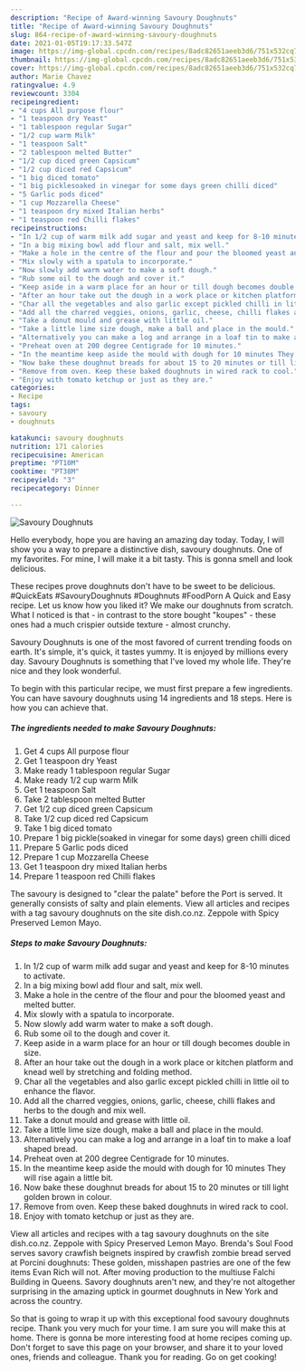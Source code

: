 ```yaml
---
description: "Recipe of Award-winning Savoury Doughnuts"
title: "Recipe of Award-winning Savoury Doughnuts"
slug: 864-recipe-of-award-winning-savoury-doughnuts
date: 2021-01-05T19:17:33.547Z
image: https://img-global.cpcdn.com/recipes/8adc82651aeeb3d6/751x532cq70/savoury-doughnuts-recipe-main-photo.jpg
thumbnail: https://img-global.cpcdn.com/recipes/8adc82651aeeb3d6/751x532cq70/savoury-doughnuts-recipe-main-photo.jpg
cover: https://img-global.cpcdn.com/recipes/8adc82651aeeb3d6/751x532cq70/savoury-doughnuts-recipe-main-photo.jpg
author: Marie Chavez
ratingvalue: 4.9
reviewcount: 3304
recipeingredient:
- "4 cups All purpose flour"
- "1 teaspoon dry Yeast"
- "1 tablespoon regular Sugar"
- "1/2 cup warm Milk"
- "1 teaspoon Salt"
- "2 tablespoon melted Butter"
- "1/2 cup diced green Capsicum"
- "1/2 cup diced red Capsicum"
- "1 big diced tomato"
- "1 big picklesoaked in vinegar for some days green chilli diced"
- "5 Garlic pods diced"
- "1 cup Mozzarella Cheese"
- "1 teaspoon dry mixed Italian herbs"
- "1 teaspoon red Chilli flakes"
recipeinstructions:
- "In 1/2 cup of warm milk add sugar and yeast and keep for 8-10 minutes to activate."
- "In a big mixing bowl add flour and salt, mix well."
- "Make a hole in the centre of the flour and pour the bloomed yeast and melted butter."
- "Mix slowly with a spatula to incorporate."
- "Now slowly add warm water to make a soft dough."
- "Rub some oil to the dough and cover it."
- "Keep aside in a warm place for an hour or till dough becomes double in size."
- "After an hour take out the dough in a work place or kitchen platform and knead well by stretching and folding method."
- "Char all the vegetables and also garlic except pickled chilli in little oil to enhance the flavor."
- "Add all the charred veggies, onions, garlic, cheese, chilli flakes and herbs to the dough and mix well."
- "Take a donut mould and grease with little oil."
- "Take a little lime size dough, make a ball and place in the mould."
- "Alternatively you can make a log and arrange in a loaf tin to make a loaf shaped bread."
- "Preheat oven at 200 degree Centigrade for 10 minutes."
- "In the meantime keep aside the mould with dough for 10 minutes They will rise again a little bit."
- "Now bake these doughnut breads for about 15 to 20 minutes or till light golden brown in colour."
- "Remove from oven. Keep these baked doughnuts in wired rack to cool."
- "Enjoy with tomato ketchup or just as they are."
categories:
- Recipe
tags:
- savoury
- doughnuts

katakunci: savoury doughnuts 
nutrition: 171 calories
recipecuisine: American
preptime: "PT10M"
cooktime: "PT38M"
recipeyield: "3"
recipecategory: Dinner

---
```



![Savoury Doughnuts](https://img-global.cpcdn.com/recipes/8adc82651aeeb3d6/751x532cq70/savoury-doughnuts-recipe-main-photo.jpg)

Hello everybody, hope you are having an amazing day today. Today, I will show you a way to prepare a distinctive dish, savoury doughnuts. One of my favorites. For mine, I will make it a bit tasty. This is gonna smell and look delicious.

These recipes prove doughnuts don&#39;t have to be sweet to be delicious. #QuickEats #SavouryDoughnuts #Doughnuts #FoodPorn A Quick and Easy recipe. Let us know how you liked it? We make our doughnuts from scratch. What I noticed is that - in contrast to the store bought &#34;koupes&#34; - these ones had a much crispier outside texture - almost crunchy.

Savoury Doughnuts is one of the most favored of current trending foods on earth. It's simple, it's quick, it tastes yummy. It is enjoyed by millions every day. Savoury Doughnuts is something that I've loved my whole life. They're nice and they look wonderful.


To begin with this particular recipe, we must first prepare a few ingredients. You can have savoury doughnuts using 14 ingredients and 18 steps. Here is how you can achieve that.

<!--inarticleads1-->

##### The ingredients needed to make Savoury Doughnuts:

1. Get 4 cups All purpose flour
1. Get 1 teaspoon dry Yeast
1. Make ready 1 tablespoon regular Sugar
1. Make ready 1/2 cup warm Milk
1. Get 1 teaspoon Salt
1. Take 2 tablespoon melted Butter
1. Get 1/2 cup diced green Capsicum
1. Take 1/2 cup diced red Capsicum
1. Take 1 big diced tomato
1. Prepare 1 big pickle(soaked in vinegar for some days) green chilli diced
1. Prepare 5 Garlic pods diced
1. Prepare 1 cup Mozzarella Cheese
1. Get 1 teaspoon dry mixed Italian herbs
1. Prepare 1 teaspoon red Chilli flakes


The savoury is designed to &#34;clear the palate&#34; before the Port is served. It generally consists of salty and plain elements. View all articles and recipes with a tag savoury doughnuts on the site dish.co.nz. Zeppole with Spicy Preserved Lemon Mayo. 

<!--inarticleads2-->

##### Steps to make Savoury Doughnuts:

1. In 1/2 cup of warm milk add sugar and yeast and keep for 8-10 minutes to activate.
1. In a big mixing bowl add flour and salt, mix well.
1. Make a hole in the centre of the flour and pour the bloomed yeast and melted butter.
1. Mix slowly with a spatula to incorporate.
1. Now slowly add warm water to make a soft dough.
1. Rub some oil to the dough and cover it.
1. Keep aside in a warm place for an hour or till dough becomes double in size.
1. After an hour take out the dough in a work place or kitchen platform and knead well by stretching and folding method.
1. Char all the vegetables and also garlic except pickled chilli in little oil to enhance the flavor.
1. Add all the charred veggies, onions, garlic, cheese, chilli flakes and herbs to the dough and mix well.
1. Take a donut mould and grease with little oil.
1. Take a little lime size dough, make a ball and place in the mould.
1. Alternatively you can make a log and arrange in a loaf tin to make a loaf shaped bread.
1. Preheat oven at 200 degree Centigrade for 10 minutes.
1. In the meantime keep aside the mould with dough for 10 minutes They will rise again a little bit.
1. Now bake these doughnut breads for about 15 to 20 minutes or till light golden brown in colour.
1. Remove from oven. Keep these baked doughnuts in wired rack to cool.
1. Enjoy with tomato ketchup or just as they are.


View all articles and recipes with a tag savoury doughnuts on the site dish.co.nz. Zeppole with Spicy Preserved Lemon Mayo. Brenda&#39;s Soul Food serves savory crawfish beignets inspired by crawfish zombie bread served at Porcini doughnuts: These golden, misshapen pastries are one of the few items Evan Rich will not. After moving production to the multiuse Falchi Building in Queens. Savory doughnuts aren&#39;t new, and they&#39;re not altogether surprising in the amazing uptick in gourmet doughnuts in New York and across the country. 

So that is going to wrap it up with this exceptional food savoury doughnuts recipe. Thank you very much for your time. I am sure you will make this at home. There is gonna be more interesting food at home recipes coming up. Don't forget to save this page on your browser, and share it to your loved ones, friends and colleague. Thank you for reading. Go on get cooking!
